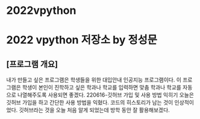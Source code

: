 # 2022vpython
# 2022 vpython 저장소 by 정성문
## [프로그램 개요]
내가 만들고 싶은 프로그램은 학생들을 위한 대입안내 인공지능 프로그램이다. 이 프로그램은 학생이 본인이 진학하고 싶은 학과나 학교를 입력하면 맞춤 학과나 학교를 자동으로 나열해주도록 사용되면 좋겠다.
220616-깃허브 가입 및 사용 방법 익히기
오늘은 깃허브 가입을 하고 간단한 사용 방법을 익혔다.
코드의 히스토리가 남는 것이 인상적이었다.
깃허브라는 것을 오늘 처음 알게 되었는데 방학 동안 잘 활용해보겠다.
